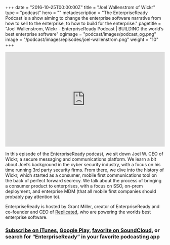 +++
date = "2016-10-25T00:00:00Z"
title = "Joel Wallenstrom of Wickr"
type = "podcast"
hero = ""
metadescription = "The EnterpriseReady Podcast is a show aiming to change the enterprise software narrative from how to sell to the enterprise, to how to build for the enterprise."
pagetitle = "Joel Wallenstrom, Wickr - EnterpriseReady Podcast | BUILDING the world’s best enterprise software"
ogimage = "podcast/images/podcast_og.png"
image = "/podcast/images/episodes/joel-wallenstrom.png"
weight = "10"
+++

<iframe width="100%" height="300" scrolling="no" frameborder="no" allow="autoplay" src="https://w.soundcloud.com/player/?url=https%3A//api.soundcloud.com/tracks/638223108&color=%23ee5042&auto_play=false&hide_related=false&show_comments=true&show_user=true&show_reposts=false&show_teaser=true&visual=true"></iframe>

In this episode of the EnterpriseReady podcast, we sit down Joel W. CEO of Wickr, a secure messaging and communications platform. We learn a bit about Joel’s background in the cyber security industry, with a focus on his time running 3rd party security firms. From there, we dive into the history of Wickr, which started as a consumer, mobile first communications tool on the back of perfect forward secrecy. We talk about the process of bringing a consumer product to enterprises, with a focus on SSO, on-prem deployment, and enterprise MDM (that all mobile first companies should probably pay attention to).

EnterpriseReady is hosted by Grant Miller, creator of EnterpriseReady and co-founder and CEO of [Replicated](https://www.replicated.com), who are powering the worlds best enterprise software.

### [Subscribe on iTunes](https://podcasts.apple.com/us/podcast/ep-10-secure-communications-with-joel-wallenstrom-of-wickr/id1437951282?i=1000442060981), [Google Play](https://play.google.com/music/listen?u=0#/ps/Iq3uifjva44tdvm2orhu4apvjtu), [favorite on SoundCloud](https://soundcloud.com/heavybit/sets/enterpriseready), or search for “EnterpriseReady” in your favorite podcasting app
